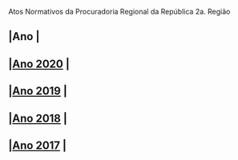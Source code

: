 Atos Normativos da Procuradoria Regional da República 2a. Região

|Ano                      |
---------------------------
|[Ano 2020](2020/2020.md) |
---------------------------
|[Ano 2019](2019/2019.md) |
---------------------------
|[Ano 2018](2018/2018.md) |
---------------------------
|[Ano 2017](2017/2017.md) |
---------------------------




